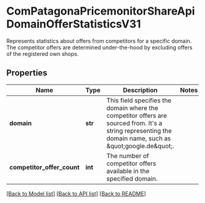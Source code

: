 # ComPatagonaPricemonitorShareApiDomainOfferStatisticsV31

Represents statistics about offers from competitors for a specific domain. The competitor offers are determined under-the-hood by excluding offers of the registered own shops.
## Properties
Name | Type | Description | Notes
------------ | ------------- | ------------- | -------------
**domain** | **str** | This field specifies the domain where the competitor offers are sourced from. It&#39;s a string representing the domain name, such as \&quot;google.de\&quot;. | 
**competitor_offer_count** | **int** | The number of competitor offers available in the specified domain. | 

[[Back to Model list]](../README.md#documentation-for-models) [[Back to API list]](../README.md#documentation-for-api-endpoints) [[Back to README]](../README.md)


